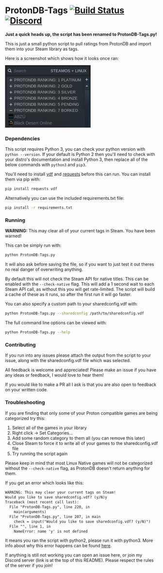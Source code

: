 # ProtonDB-Tags [![Build Status](https://travis-ci.com/CorruptComputer/ProtonDB-Tags.svg?branch=master)](https://travis-ci.com/CorruptComputer/ProtonDB-Tags)[<img src="https://discordapp.com/assets/f8389ca1a741a115313bede9ac02e2c0.svg" width="45" height="45" alt="Discord" title="Discord">](https://discord.gg/87fJcCY)

**Just a quick heads up, the script has been renamed to ProtonDB-Tags.py!**

This is just a small python script to pull ratings from ProtonDB and import them into your Steam library as tags.

Here is a screenshot which shows how it looks once ran:

![Screenshot](screenshot.png)

### Dependencies

This script requires Python 3, you can check your python version with `python --version`. If your default is Python 2 then you'll need to check with your distro's documentation and install Python 3, then replace all of the below commands with `python3` and `pip3`.

You'll need to install [vdf](https://github.com/ValvePython/vdf) and [requests](https://2.python-requests.org/en/master/) before this can run.
You can install them via pip with:
```bash
pip install requests vdf
```

Alternatively you can use the included requirements.txt file:
```bash
pip install -r requirements.txt
```

### Running

**WARNING:** This may clear all of your current tags in Steam. You have been warned!

This can be simply run with: 
```bash
python ProtonDB-Tags.py
```

It will also ask before saving the file, so if you want to just test it out theres no real danger of overwriting anything.

By default this will not check the Steam API for native titles. This can be enabled with the `--check-native` flag. This will add a 1 second wait to each Steam API call, as without this you will get rate-limited. The script will build a cache of these as it runs, so after the first run it will go faster.

You can also specify a custom path to your sharedconfig.vdf with: 
```bash
python ProtonDB-Tags.py --sharedconfig /path/to/sharedconfig.vdf
```

The full command line options can be viewed with: 
```bash
python ProtonDB-Tags.py --help
```

### Contributing

If you run into any issues please attach the output from the script to your issue, along with the sharedconfig.vdf file which was selected.

All feedback is welcome and appreciated! Please make an issue if you have any ideas or feedback, I would love to hear them!

If you would like to make a PR all I ask is that you are also open to feedback on your written code.

### Troubleshooting

If you are finding that only some of your Proton compatible games are being categorized try this:
1. Select all of the games in your library
2. Right click -> Set Categories...
3. Add some random category to them all (you can remove this later)
4. Close Steam to force it to write all of your games to the sharedconfig.vdf file
5. Try running the script again

Please keep in mind that most Linux Native games will not be categorized without the `--check-native` flag, as ProtonDB doesn't return anything for them.

If you get an error which looks like this:
```
WARNING: This may clear your current tags on Steam!
Would you like to save sharedconfig.vdf? (y/N)y
Traceback (most recent call last):
  File "ProtonDB-Tags.py", line 220, in 
    main(arguments)
  File "ProtonDB-Tags.py", line 207, in main
    check = input("Would you like to save sharedconfig.vdf? (y/N)")
  File "", line 1, in 
    NameError: name 'y' is not defined
```
It means you ran the script with python2, please run it with python3. More info about why this error happens can be found [here](https://stackoverflow.com/a/21122817).

If anything is still not working you can open an issue here, or join my Discord server (link is at the top of this README). Please respect the rules of the server if you join!
